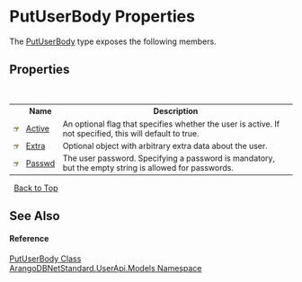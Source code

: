 # PutUserBody Properties
 

The <a href="38c6c704-9768-37be-5287-7de879274af5">PutUserBody</a> type exposes the following members.


## Properties
&nbsp;<table><tr><th></th><th>Name</th><th>Description</th></tr><tr><td>![Public property](media/pubproperty.gif "Public property")</td><td><a href="eb7dea6a-c042-6348-01cf-d40f95aa40fc">Active</a></td><td>
An optional flag that specifies whether the user is active. If not specified, this will default to true.</td></tr><tr><td>![Public property](media/pubproperty.gif "Public property")</td><td><a href="ae4bf8af-7fee-bb0a-acf5-c096c3c826ec">Extra</a></td><td>
Optional object with arbitrary extra data about the user.</td></tr><tr><td>![Public property](media/pubproperty.gif "Public property")</td><td><a href="f0804113-f4d0-2c0c-f3e8-e99b9c76a868">Passwd</a></td><td>
The user password. Specifying a password is mandatory, but the empty string is allowed for passwords.</td></tr></table>&nbsp;
<a href="#putuserbody-properties">Back to Top</a>

## See Also


#### Reference
<a href="38c6c704-9768-37be-5287-7de879274af5">PutUserBody Class</a><br /><a href="3f782427-687a-00ed-a402-dbe7f114707d">ArangoDBNetStandard.UserApi.Models Namespace</a><br />